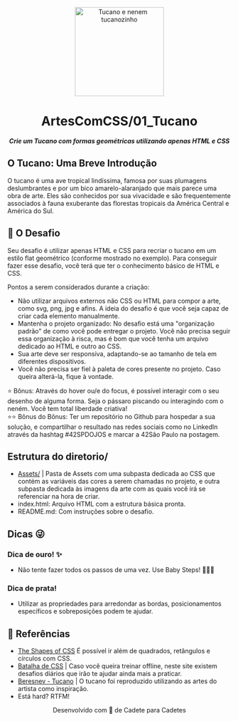 <p align="center">
  <img src="https://github.com/mewmewdevart/42Dojos/assets/50052600/e4be8525-dbf6-438a-83b4-26464a39a97b" width="200px" alt="Tucano e nenem tucanozinho"/>
</p>

<h1 align="center">
 ArtesComCSS/01_Tucano
</h1>

<p align="center">
	<b><i>Crie um Tucano com formas geométricas utilizando apenas HTML e CSS</i></b><br>
</p>

## O Tucano: Uma Breve Introdução
O tucano é uma ave tropical lindíssima, famosa por suas plumagens deslumbrantes e por um bico amarelo-alaranjado que mais parece uma obra de arte. Eles são conhecidos por sua vivacidade e são frequentemente associados à fauna exuberante das florestas tropicais da América Central e América do Sul.

## 🚀 O Desafio
Seu desafio é utilizar apenas HTML e CSS para recriar o tucano em um estilo flat geométrico (conforme mostrado no exemplo). Para conseguir fazer esse desafio, você terá que ter o conhecimento básico de HTML e CSS.

Pontos a serem considerados durante a criação:
- Não utilizar arquivos externos não CSS ou HTML para compor a arte, como svg, png, jpg e afins. A ideia do desafio é que você seja capaz de criar cada elemento manualmente.
- Mantenha o projeto organizado: No desafio está uma "organização padrão" de como você pode entregar o projeto. Você não precisa seguir essa organização à risca, mas é bom que você tenha um arquivo dedicado ao HTML e outro ao CSS.
- Sua arte deve ser responsiva, adaptando-se ao tamanho de tela em diferentes dispositivos.
- Você não precisa ser fiel à paleta de cores presente no projeto. Caso queira alterá-la, fique à vontade.

⭐ Bônus: Através do hover ou/e do focus, é possível interagir com o seu desenho de alguma forma. Seja o pássaro piscando ou interagindo com o neném. Você tem total liberdade criativa! <br>
⭐⭐ Bônus do Bônus: Ter um repositório no Github para hospedar a sua solução, e compartilhar o resultado nas redes sociais como no LinkedIn através da hashtag #42SPDOJOS e marcar a 42São Paulo na postagem.

## Estrutura do diretorio/
- [Assets/](Assets/) | Pasta de Assets com uma subpasta dedicada ao CSS que contém as variáveis das cores a serem chamadas no projeto, e outra subpasta dedicada às imagens da arte com as quais você irá se referenciar na hora de criar.
- index.html: Arquivo HTML com a estrutura básica pronta.
- README.md: Com instruções sobre o desafio.

## Dicas 😜
### Dica de ouro! ✨
- Não tente fazer todos os passos de uma vez. Use Baby Steps! 👶🏾🍼 
### Dica de prata!
- Utilizar as propriedades para arredondar as bordas, posicionamentos específicos e sobreposições podem te ajudar.

## 📎 Referências
- [The Shapes of CSS](https://css-tricks.com/the-shapes-of-css/) É possível ir além de quadrados, retângulos e círculos com CSS.
- [Batalha de CSS](https://cssbattle.dev/) | Caso você queira treinar offline, neste site existem desafios diários que irão te ajudar ainda mais a praticar.
- [Beresnev - Tucano](https://dribbble.com/Beresnev) | O tucano foi reproduzido utilizando as artes do artista como inspiração.
- Está hard? RTFM!

<p align="center"> Desenvolvido com 💜 de Cadete para Cadetes </p>
